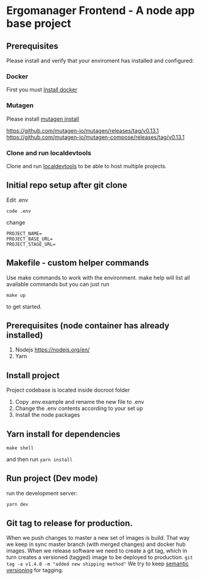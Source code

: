 # Ergomanager Frontend - A node app base project

## Prerequisites
Please install and verify that your enviroment has installed and configured:

### Docker
First you must [Install docker](https://docs.docker.com/install)

### Mutagen 
Please install [mutagen install](https://mutagen.io/documentation/introduction/installation)

https://github.com/mutagen-io/mutagen/releases/tag/v0.13.1
https://github.com/mutagen-io/mutagen-compose/releases/tag/v0.13.1

### Clone and run localdevtools
Clone and run  [localdevtools](https://gitlab.com/rocket-path/localdevtools) to be able to host multiple projects.

## Initial repo setup after git clone

Edit .env
```
code .env
```
change
```
PROJECT_NAME=
PROJECT_BASE_URL=
PROJECT_STAGE_URL=
```

## Makefile - custom helper commands

Use make commands to work with the environment.
make help will list all available commands but you can just run

```
make up
```

to get started.

## Prerequisites (node container has already installed)

1. Nodejs https://nodejs.org/en/
2. Yarn

## Install project

Project codebase is located inside docroot folder 
1. Copy .env.example and rename the new file to .env
2. Change the .env contents according to your set up
3. Install the node packages

## Yarn install for dependencies
```
make shell
```
and then run `yarn install`

## Run project (Dev mode)

run the development server:

```bash
yarn dev
```



## Git tag to release for production.

When we push changes to master a new set of images is build. That way we keep in sync master branch (with merged changes) and docker hub images. When we release software we need to create a git tag, which in turn creates a versioned (tagged) image to be deployed to production.
`git tag -a v1.4.0 -m "added new shipping method"`
We try to keep [semantic versioning](https://semver.org/) for tagging.
